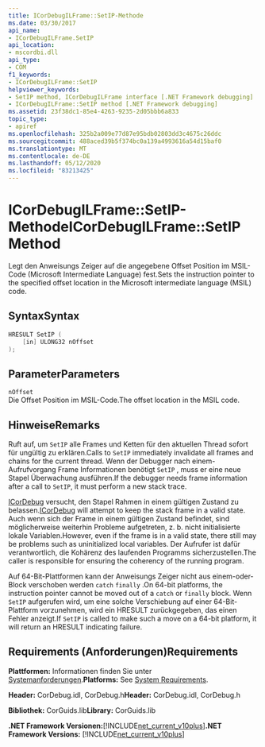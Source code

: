 ```yaml
---
title: ICorDebugILFrame::SetIP-Methode
ms.date: 03/30/2017
api_name:
- ICorDebugILFrame.SetIP
api_location:
- mscordbi.dll
api_type:
- COM
f1_keywords:
- ICorDebugILFrame::SetIP
helpviewer_keywords:
- SetIP method, ICorDebugILFrame interface [.NET Framework debugging]
- ICorDebugILFrame::SetIP method [.NET Framework debugging]
ms.assetid: 23f38dc1-85e4-4263-9235-2d05bbb6a833
topic_type:
- apiref
ms.openlocfilehash: 325b2a009e77d87e95bdb02803dd3c4675c26ddc
ms.sourcegitcommit: 488aced39b5f374bc0a139a4993616a54d15baf0
ms.translationtype: MT
ms.contentlocale: de-DE
ms.lasthandoff: 05/12/2020
ms.locfileid: "83213425"
---
```

# <a name="icordebugilframesetip-method"></a><span data-ttu-id="9d7bf-102">ICorDebugILFrame::SetIP-Methode</span><span class="sxs-lookup"><span data-stu-id="9d7bf-102">ICorDebugILFrame::SetIP Method</span></span>
<span data-ttu-id="9d7bf-103">Legt den Anweisungs Zeiger auf die angegebene Offset Position im MSIL-Code (Microsoft Intermediate Language) fest.</span><span class="sxs-lookup"><span data-stu-id="9d7bf-103">Sets the instruction pointer to the specified offset location in the Microsoft intermediate language (MSIL) code.</span></span>  
  
## <a name="syntax"></a><span data-ttu-id="9d7bf-104">Syntax</span><span class="sxs-lookup"><span data-stu-id="9d7bf-104">Syntax</span></span>  
  
```cpp  
HRESULT SetIP (  
    [in] ULONG32 nOffset  
);  
```  
  
## <a name="parameters"></a><span data-ttu-id="9d7bf-105">Parameter</span><span class="sxs-lookup"><span data-stu-id="9d7bf-105">Parameters</span></span>  
 `nOffset`  
 <span data-ttu-id="9d7bf-106">Die Offset Position im MSIL-Code.</span><span class="sxs-lookup"><span data-stu-id="9d7bf-106">The offset location in the MSIL code.</span></span>  
  
## <a name="remarks"></a><span data-ttu-id="9d7bf-107">Hinweise</span><span class="sxs-lookup"><span data-stu-id="9d7bf-107">Remarks</span></span>  
 <span data-ttu-id="9d7bf-108">Ruft auf, um `SetIP` alle Frames und Ketten für den aktuellen Thread sofort für ungültig zu erklären.</span><span class="sxs-lookup"><span data-stu-id="9d7bf-108">Calls to `SetIP` immediately invalidate all frames and chains for the current thread.</span></span> <span data-ttu-id="9d7bf-109">Wenn der Debugger nach einem-Aufrufvorgang Frame Informationen benötigt `SetIP` , muss er eine neue Stapel Überwachung ausführen.</span><span class="sxs-lookup"><span data-stu-id="9d7bf-109">If the debugger needs frame information after a call to `SetIP`, it must perform a new stack trace.</span></span>  
  
 <span data-ttu-id="9d7bf-110">[ICorDebug](icordebug-interface.md) versucht, den Stapel Rahmen in einem gültigen Zustand zu belassen.</span><span class="sxs-lookup"><span data-stu-id="9d7bf-110">[ICorDebug](icordebug-interface.md) will attempt to keep the stack frame in a valid state.</span></span> <span data-ttu-id="9d7bf-111">Auch wenn sich der Frame in einem gültigen Zustand befindet, sind möglicherweise weiterhin Probleme aufgetreten, z. b. nicht initialisierte lokale Variablen.</span><span class="sxs-lookup"><span data-stu-id="9d7bf-111">However, even if the frame is in a valid state, there still may be problems such as uninitialized local variables.</span></span> <span data-ttu-id="9d7bf-112">Der Aufrufer ist dafür verantwortlich, die Kohärenz des laufenden Programms sicherzustellen.</span><span class="sxs-lookup"><span data-stu-id="9d7bf-112">The caller is responsible for ensuring the coherency of the running program.</span></span>  
  
 <span data-ttu-id="9d7bf-113">Auf 64-Bit-Plattformen kann der Anweisungs Zeiger nicht aus einem-oder-Block verschoben werden `catch` `finally` .</span><span class="sxs-lookup"><span data-stu-id="9d7bf-113">On 64-bit platforms, the instruction pointer cannot be moved out of a `catch` or `finally` block.</span></span> <span data-ttu-id="9d7bf-114">Wenn `SetIP` aufgerufen wird, um eine solche Verschiebung auf einer 64-Bit-Plattform vorzunehmen, wird ein HRESULT zurückgegeben, das einen Fehler anzeigt.</span><span class="sxs-lookup"><span data-stu-id="9d7bf-114">If `SetIP` is called to make such a move on a 64-bit platform, it will return an HRESULT indicating failure.</span></span>  
  
## <a name="requirements"></a><span data-ttu-id="9d7bf-115">Requirements (Anforderungen)</span><span class="sxs-lookup"><span data-stu-id="9d7bf-115">Requirements</span></span>  
 <span data-ttu-id="9d7bf-116">**Plattformen:** Informationen finden Sie unter [Systemanforderungen](../../get-started/system-requirements.md).</span><span class="sxs-lookup"><span data-stu-id="9d7bf-116">**Platforms:** See [System Requirements](../../get-started/system-requirements.md).</span></span>  
  
 <span data-ttu-id="9d7bf-117">**Header:** CorDebug.idl, CorDebug.h</span><span class="sxs-lookup"><span data-stu-id="9d7bf-117">**Header:** CorDebug.idl, CorDebug.h</span></span>  
  
 <span data-ttu-id="9d7bf-118">**Bibliothek:** CorGuids.lib</span><span class="sxs-lookup"><span data-stu-id="9d7bf-118">**Library:** CorGuids.lib</span></span>  
  
 <span data-ttu-id="9d7bf-119">**.NET Framework Versionen:**[!INCLUDE[net_current_v10plus](../../../../includes/net-current-v10plus-md.md)]</span><span class="sxs-lookup"><span data-stu-id="9d7bf-119">**.NET Framework Versions:** [!INCLUDE[net_current_v10plus](../../../../includes/net-current-v10plus-md.md)]</span></span>
